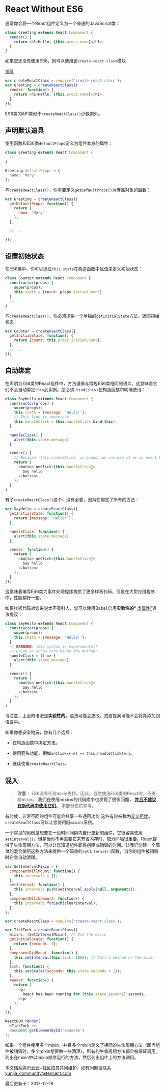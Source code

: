 # React Without ES6

通常你会将一个React组件定义为一个普通的JavaScript类：

```javascript
class Greeting extends React.Component {
  render() {
    return <h1>Hello, {this.props.name}</h1>;
  }
}
```

如果您还没有使用ES6，则可以使用该`create-react-class`模块：

[纠错](javascript:;)

```javascript
var createReactClass = require('create-react-class');
var Greeting = createReactClass({
  render: function() {
    return <h1>Hello, {this.props.name}</h1>;
  }
});
```

ES6类的API类似于`createReactClass()`少数例外。

## 声明默认道具

使用函数和ES6类`defaultProps`定义为组件本身的属性：

```javascript
class Greeting extends React.Component {
  // ...
}

Greeting.defaultProps = {
  name: 'Mary'
};
```

与`createReactClass()`，你需要定义`getDefaultProps()`为传递对象的函数：

```javascript
var Greeting = createReactClass({
  getDefaultProps: function() {
    return {
      name: 'Mary'
    };
  },

  // ...

});
```

## 设置初始状态

在ES6类中，你可以通过`this.state`在构造函数中赋值来定义初始状态：

```javascript
class Counter extends React.Component {
  constructor(props) {
    super(props);
    this.state = {count: props.initialCount};
  }
  // ...
}
```

与`createReactClass()`，你必须提供一个单独的`getInitialState`方法，返回初始状态：

```javascript
var Counter = createReactClass({
  getInitialState: function() {
    return {count: this.props.initialCount};
  },
  // ...
});
```

## 自动绑定

在声明为ES6类的React组件中，方法遵循与常规ES6类相同的语义。这意味着它们不会自动绑定`this`到实例。您必须`.bind(this)`在构造函数中明确使用：

```javascript
class SayHello extends React.Component {
  constructor(props) {
    super(props);
    this.state = {message: 'Hello!'};
    // This line is important!
    this.handleClick = this.handleClick.bind(this);
  }

  handleClick() {
    alert(this.state.message);
  }

  render() {
    // Because `this.handleClick` is bound, we can use it as an event handler.
    return (
      <button onClick={this.handleClick}>
        Say hello
      </button>
    );
  }
}
```

有了`createReactClass()`这个，没有必要，因为它绑定了所有的方法：

```javascript
var SayHello = createReactClass({
  getInitialState: function() {
    return {message: 'Hello!'};
  },

  handleClick: function() {
    alert(this.state.message);
  },

  render: function() {
    return (
      <button onClick={this.handleClick}>
        Say hello
      </button>
    );
  }
});
```

这意味着编写ES6类为事件处理程序提供了更多样板代码，但是在大型应用程序中，性能稍好一些。

如果样板代码对您来说太不吸引人，您可以使用Babel 启用**实验性的“** [类属性”](https://babeljs.io/docs/plugins/transform-class-properties/)语法提议：

```javascript
class SayHello extends React.Component {
  constructor(props) {
    super(props);
    this.state = {message: 'Hello!'};
  }
  // WARNING: this syntax is experimental!
  // Using an arrow here binds the method:
  handleClick = () => {
    alert(this.state.message);
  }

  render() {
    return (
      <button onClick={this.handleClick}>
        Say hello
      </button>
    );
  }
}
```

请注意，上面的语法是**实验性的**，语法可能会更改，或者提案可能不会将其添加到语言中。

如果你想安全地玩，你有几个选择：

- 在构造函数中绑定方法。

- 使用箭头功能，例如`onClick={(e) => this.handleClick(e)}`。

- 继续使用`createReactClass`。

## 混入

> **注意：** ES6没有任何mixin支持。因此，当您使用ES6类的React时，不支持mixin。 **我们在使用mixins的代码库中也发现了很多问题，** [**并且不建议在新代码中使用它们**](https://reactjs.org/blog/2016/07/13/mixins-considered-harmful.html)**。** 本部分仅供参考。

有时候，非常不同的组件可能会共享一些通用功能 这些有时被称为[交叉担忧](https://en.wikipedia.org/wiki/Cross-cutting_concern)。`createReactClass`可以让您使用旧`mixins`系统。

一个常见的用例是想要在一段时间间隔内自行更新的组件。它很容易使用`setInterval()`，但是当你不再需要它来节省内存时，取消间隔很重要。React提供了生命周期方法，可以让您知道组件即将创建或销毁的时间。让我们创建一个简单的混合使用这些方法来提供一个简单的`setInterval()`函数，当你的组件被销毁时它会自动清理。

```javascript
var SetIntervalMixin = {
  componentWillMount: function() {
    this.intervals = [];
  },
  setInterval: function() {
    this.intervals.push(setInterval.apply(null, arguments));
  },
  componentWillUnmount: function() {
    this.intervals.forEach(clearInterval);
  }
};

var createReactClass = require('create-react-class');

var TickTock = createReactClass({
  mixins: [SetIntervalMixin], // Use the mixin
  getInitialState: function() {
    return {seconds: 0};
  },
  componentDidMount: function() {
    this.setInterval(this.tick, 1000); // Call a method on the mixin
  },
  tick: function() {
    this.setState({seconds: this.state.seconds + 1});
  },
  render: function() {
    return (
      <p>
        React has been running for {this.state.seconds} seconds.
      </p>
    );
  }
});

ReactDOM.render(
  <TickTock />,
  document.getElementById('example')
);
```

如果一个组件使用多个mixin，并且多个mixin定义了相同的生命周期方法（即当组件被销毁时，多个mixin想要做一些清理），所有的生命周期方法都会被保证调用。列出在mixin中以mixin顺序运行的方法，然后列出组件上的方法调用。

本文档系腾讯云云+社区成员共同维护，如有问题请联系 yunjia_community@tencent.com

最后更新于：2017-12-18